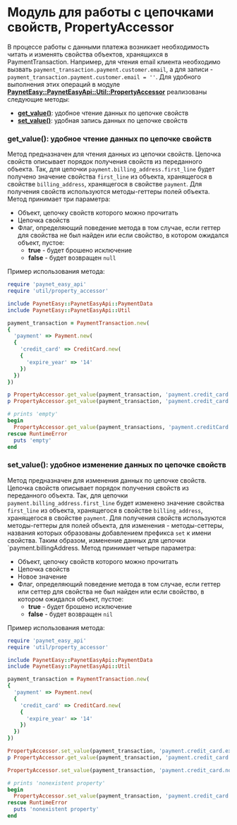 # Модуль для работы с цепочками свойств, PropertyAccessor

В процессе работы с данными платежа возникает необходимость читать и изменять свойства объектов, хранящихся в PaymentTransaction. Например, для чтения email клиента необходимо вызвать `payment_transaction.payment.customer.email`, а для записи - `payment_transaction.payment.customer.email = ''`. Для удобного выполнения этих операций в модуле **[PaynetEasy::PaynetEasyApi::Util::PropertyAccessor](../../lib/paynet_easy/paynet_easy_api/util/property_accessor.rb)** реализованы следующие методы:
* **[get_value()](#get_value)**: удобное чтение данных по цепочке свойств
* **[set_value()](#set_value)**: удобная запись данных по цепочке свойств

### <a name="get_value"></a> get_value(): удобное чтение данных по цепочке свойств

Метод предназначен для чтения данных из цепочки свойств. Цепочка свойств описывает порядок получения свойств из переданного объекта. Так, для цепочки `payment.billing_address.first_line` будет получено значение свойства `first_line` из объекта, хранящегося в свойстве `billing_address`, хранящегося в свойстве `payment`. Для получения свойств используются методы-геттеры полей объекта.
Метод принимает три параметра:
* Объект, цепочку свойств которого можно прочитать
* Цепочка свойств
* Флаг, определяющий поведение метода в том случае, если геттер для свойства не был найден или если свойство, в котором ожидался объект, пустое:
    * **true** - будет брошено исключение
    * **false** - будет возвращен `null`

Пример использования метода:
```ruby
require 'paynet_easy_api'
require 'util/property_accessor'

include PaynetEasy::PaynetEasyApi::PaymentData
include PaynetEasy::PaynetEasyApi::Util

payment_transaction = PaymentTransaction.new(
{
  'payment' => Payment.new(
  {
    'credit_card' => CreditCard.new(
    {
      'expire_year' => '14'
    })
  })
})

p PropertyAccessor.get_value(payment_transaction, 'payment.credit_card.expire_year') # 2014
p PropertyAccessor.get_value(payment_transaction, 'payment.credit_card.expire_month', false) # nil

# prints 'empty'
begin
  PropertyAccessor.get_value(payment_transactions, 'payment.creditCard.expireMonth')
rescue RuntimeError
  puts 'empty'
end
```

### <a name="set_value"></a> set_value(): удобное изменение данных по цепочке свойств

Метод предназначен для изменения данных по цепочке свойств. Цепочка свойств описывает порядок получения свойств из переданного объекта. Так, для цепочки `payment.billing_address.first_line` будет изменено значение свойства `first_line` из объекта, хранящегося в свойстве `billing_address`, хранящегося в свойстве `payment`. Для получения свойств используются методы-геттеры для полей объекта, для изменения - методы-сеттеры, названия которых образованы добавлением префикса `set` к имени свойства. Таким образом, изменение данных для цепочки `payment.billingAddress.
Метод принимает четыре параметра:
* Объект, цепочку свойств которого можно прочитать
* Цепочка свойств
* Новое значение
* Флаг, определяющий поведение метода в том случае, если геттер или сеттер для свойства не был найден или если свойство, в котором ожидался объект, пустое:
    * **true** - будет брошено исключение
    * **false** - будет возвращен `nil`

Пример использования метода:
```ruby
require 'paynet_easy_api'
require 'util/property_accessor'

include PaynetEasy::PaynetEasyApi::PaymentData
include PaynetEasy::PaynetEasyApi::Util

payment_transaction = PaymentTransaction.new(
{
  'payment' => Payment.new(
  {
    'credit_card' => CreditCard.new(
    {
      'expire_year' => '14'
    })
  })
})

PropertyAccessor.set_value(payment_transaction, 'payment.credit_card.expire_year', 15)
p PropertyAccessor.get_value(payment_transaction, 'payment.credit_card.expire_year') # 15

PropertyAccessor.set_value(payment_transaction, 'payment.credit_card.non_existent_property', 'value', false) # nothing will happen

# prints 'nonexistent property'
begin
  PropertyAccessor.set_value(payment_transaction, 'payment.credit_card.non_existent_property', 'value')
rescue RuntimeError
  puts 'nonexistent property'
end
```
